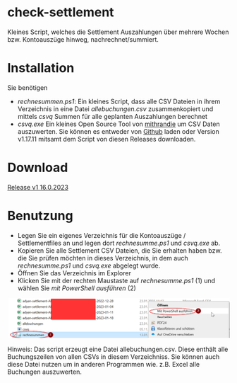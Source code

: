 # check-settlement
Kleines Script, welches die Settlement Auszahlungen über mehrere Wochen bzw. Kontoauszüge hinweg, nachrechnet/summiert.

# Installation
Sie benötigen
* *rechnesummen.ps1*: Ein kleines Script, dass alle CSV Dateien in ihrem Verzeichnis in eine Datei *allebuchungen.csv* zusammenkopiert und mittels *csvq* Summen für alle geplanten Auszahlungen berechnet
* *csvq.exe* Ein kleines Open Source Tool von [mithrandie](https://github.com/mithrandie) um CSV Daten auszuwerten. Sie können es entweder von [Github](https://mithrandie.github.io/csvq/) laden oder Version v1.17.11 mitsamt dem Script von diesen Releases downloaden.

# Download 

[Release v1 16.0.2023](https://github.com/shoepping-merchants-tools/check-settlement/raw/main/releases/1/rechnesummen.zip)

# Benutzung

* Legen Sie ein eigenes Verzeichnis für die Kontoauszüge / Settlementfiles an und legen dort *rechnesumme.ps1* und *csvq.exe* ab.
* Kopieren Sie alle Settlement CSV Dateien, die Sie erhalten haben bzw. die Sie prüfen möchten in dieses Verzeichnis,  in dem auch *rechnesumme.ps1* und *csvq.exe* abgelegt wurde.
* Öffnen Sie das Verzeichnis im Explorer
* Klicken Sie mit der rechten Maustaste auf *rechnesumme.ps1* (1) und wählen Sie *mit PowerShell ausführen* (2)

![Screenshot  Klicken Sie mit der rechten Maustaste auf *rechnesumme.ps1* und wählen Sie *mit PowerShell ausführen*](./Powershell_ausfuehren.png "Powershell ausführen")

Hinweis: Das script erzeugt eine Datei allebuchungen.csv. Diese enthält alle Buchungszeilen von allen CSVs in diesem Verzeichniss. Sie können auch diese Datei nutzen um in anderen Programmen wie. z.B. Excel alle Buchungen auszuwerten.